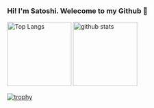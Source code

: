 ### Hi! I'm Satoshi. Welecome to my Github 👋
<p align="left"> 
  <img alt="Top Langs" height="150px" src="https://github-readme-stats.vercel.app/api/top-langs/?username=ogawa-satoshi-prog&layout=compact&show_icons=true&theme=onedark" />
  <img alt="github stats" height="150px" src="https://github-readme-stats.vercel.app/api?username=ogawa-satoshi-prog&theme=onedark&show_icons=ture" />
</p>

[![trophy](https://github-profile-trophy.vercel.app/?username=ogawa-satoshi-prog&theme=onedark&column=7
)](https://github.com/ryo-ma/github-profile-trophy)


<!--
**ogawa-satoshi-prog/ogawa-satoshi-prog** is a ✨ _special_ ✨ repository because its `README.md` (this file) appears on your GitHub profile.

Here are some ideas to get you started:

- 🔭 I’m currently working on ...
- 🌱 I’m currently learning ...
- 👯 I’m looking to collaborate on ...
- 🤔 I’m looking for help with ...
- 💬 Ask me about ...
- 📫 How to reach me: ...
- 😄 Pronouns: ...
- ⚡ Fun fact: ...
-->
